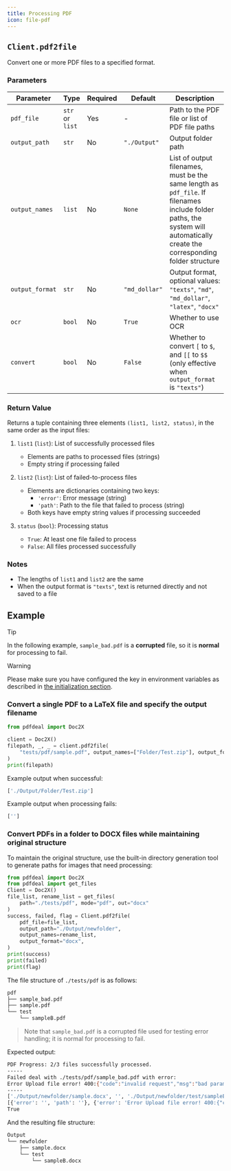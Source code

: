 ```yaml
---
title: Processing PDF
icon: file-pdf
---
```


## `Client.pdf2file`

Convert one or more PDF files to a specified format.

### Parameters

| Parameter | Type | Required | Default | Description |
|-----------|------|----------|---------|-------------|
| `pdf_file` | `str` or `list` | Yes | - | Path to the PDF file or list of PDF file paths |
| `output_path` | `str` | No | `"./Output"` | Output folder path |
| `output_names` | `list` | No | `None` | List of output filenames, must be the same length as `pdf_file`. If filenames include folder paths, the system will automatically create the corresponding folder structure |
| `output_format` | `str` | No | `"md_dollar"` | Output format, optional values: `"texts"`, `"md"`, `"md_dollar"`, `"latex"`, `"docx"` |
| `ocr` | `bool` | No | `True` | Whether to use OCR |
| `convert` | `bool` | No | `False` | Whether to convert `[` to `$`, and `[[` to `$$` (only effective when `output_format` is `"texts"`) |

### Return Value

Returns a tuple containing three elements `(list1, list2, status)`, in the same order as the input files:

1. `list1` (`list`): List of successfully processed files
   - Elements are paths to processed files (strings)
   - Empty string if processing failed

2. `list2` (`list`): List of failed-to-process files
   - Elements are dictionaries containing two keys:
     - `'error'`: Error message (string)
     - `'path'`: Path to the file that failed to process (string)
   - Both keys have empty string values if processing succeeded

3. `status` (`bool`): Processing status
   - `True`: At least one file failed to process
   - `False`: All files processed successfully

### Notes

- The lengths of `list1` and `list2` are the same
- When the output format is `"texts"`, text is returned directly and not saved to a file

## Example

> [!tip]
> In the following example, `sample_bad.pdf` is a **corrupted** file, so it is **normal** for processing to fail.

> [!warning]
> Please make sure you have configured the key in environment variables as described in [the initialization section](Init.md).

### Convert a single PDF to a LaTeX file and specify the output filename

```python
from pdfdeal import Doc2X

client = Doc2X()
filepath, _, _ = client.pdf2file(
    "tests/pdf/sample.pdf", output_names=["Folder/Test.zip"], output_format="latex"
)
print(filepath)
```

Example output when successful:

```bash
['./Output/Folder/Test.zip']
```

Example output when processing fails:

```bash
['']
```

### Convert PDFs in a folder to DOCX files while maintaining original structure

To maintain the original structure, use the built-in directory generation tool to generate paths for images that need processing:

```python
from pdfdeal import Doc2X
from pdfdeal import get_files
Client = Doc2X()
file_list, rename_list = get_files(
    path="./tests/pdf", mode="pdf", out="docx"
)
success, failed, flag = Client.pdf2file(
    pdf_file=file_list,
    output_path="./Output/newfolder",
    output_names=rename_list,
    output_format="docx",
)
print(success)
print(failed)
print(flag)
```

The file structure of `./tests/pdf` is as follows:
```bash
pdf
├── sample_bad.pdf
├── sample.pdf
└── test
    └── sampleB.pdf
```

> Note that `sample_bad.pdf` is a corrupted file used for testing error handling; it is normal for processing to fail.

Expected output:

```bash
PDF Progress: 2/3 files successfully processed.
-----
Failed deal with ./tests/pdf/sample_bad.pdf with error:
Error Upload file error! 400:{"code":"invalid request","msg":"bad params"}
-----
['./Output/newfolder/sample.docx', '', './Output/newfolder/test/sampleB.docx']
[{'error': '', 'path': ''}, {'error': 'Error Upload file error! 400:{"code":"invalid request","msg":"bad params"}', 'path': './tests/pdf/sample_bad.pdf'}, {'error': '', 'path': ''}]
True
```

And the resulting file structure:
```bash
Output
└── newfolder
    ├── sample.docx
    └── test
        └── sampleB.docx
```